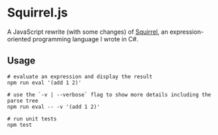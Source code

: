 # Squirrel.js

A JavaScript rewrite (with some changes) of [Squirrel](https://github.com/escamilla/squirrel), an expression-oriented programming language I wrote in C#.

## Usage

```
# evaluate an expression and display the result
npm run eval '(add 1 2)'

# use the `-v | --verbose` flag to show more details including the parse tree
npm run eval -- -v '(add 1 2)'

# run unit tests
npm test
```
